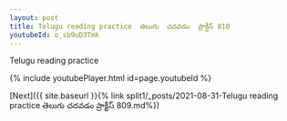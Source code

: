 ```yaml
---
layout: post
title: Telugu reading practice  తెలుగు  చదవడం  ప్రాక్టీస్ 810
youtubeId: o_sb9uD3Tmk
---
```

 
 
Telugu reading practice
 
 
 
 
 


{% include youtubePlayer.html id=page.youtubeId %}
 
[Next]({{ site.baseurl }}{% link  split1/_posts/2021-08-31-Telugu reading practice  తెలుగు  చదవడం  ప్రాక్టీస్ 809.md%})
 
